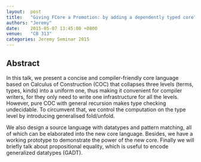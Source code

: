 ```yaml
--- 
layout:  post 
title:   "Giving FCore a Promotion: by adding a dependently typed core"
authors: "Jeremy"
date:    2015-05-07 13:45:00 +0800
venue:   "CB 313"
categories: Jeremy Seminar 2015
--- 
```

## Abstract

In this talk, we present a concise and compiler-friendly core language
based on Calculus of Construction (COC) that collapses three levels
(terms, types, kinds) into a uniform one, thus making it convenient
for compiler writers, for they only need to write one infrastructure
for all the levels. However, pure COC with general recursion makes
type checking undecidable. To circumvent that, we control the
computation on the type level by introducing generalised
fold/unfold.

We also design a source language with datatypes and pattern matching,
all of which can be elaborated into the new core language. Besides, we
have a working prototype to demonstrate the power of the new
core. Finally we will briefly talk about propositional equality, which
is useful to encode generalized datatypes (GADT).


